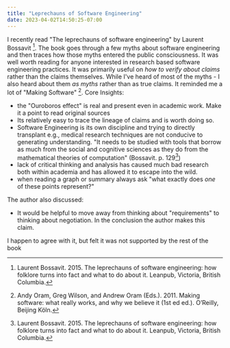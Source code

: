```yaml
---
title: "Leprechauns of Software Engineering"
date: 2023-04-02T14:50:25-07:00
---
```


I recently read "The leprechauns of software engineering" by Laurent Bossavit [^1]. The book goes through a few myths about software engineering and then traces how those myths entered the public consciousness.  It was well worth reading for anyone interested in research based software engineering practices. It was primarily useful on _how to verify about claims_ rather than the claims themselves. While I've heard of most of the myths - I also heard about them _as myths_ rather than as true claims.  It reminded me a lot of "Making Software" [^2].
Core Insights:
* the "Ouroboros effect" is real and present even in academic work. Make it a point to read original sources
* Its relatively easy to trace the lineage of claims and is worth doing so.
* Software Engineering is its own discipline and trying to directly transplant e.g., medical research techniques are not conducive to generating understanding. "It needs to be studied with tools that borrow as much from the social and cognitive sciences as they do from the mathematical theories of computation" (Bossavit. p. 129[^1])
* lack of critical thinking and analysis has caused much bad research both within academia and has allowed it to escape into the wild.
* when reading a graph or summary always ask "what exactly does _one_ of these points represent?"

The author also discussed:

* It would be helpful to move away from thinking about "requirements" to thinking about negotiation.
In the conclusion the author makes this claim.

I happen to agree with it, but felt it was not supported by the rest of the book


[^1]: Laurent Bossavit. 2015. The leprechauns of software engineering: how folklore turns into fact and what to do about it. Leanpub, Victoria, British Columbia.
[^2]: Andy Oram, Greg Wilson, and Andrew Oram (Eds.). 2011. Making software: what really works, and why we believe it (1st ed ed.). O’Reilly, Beijing Köln.
